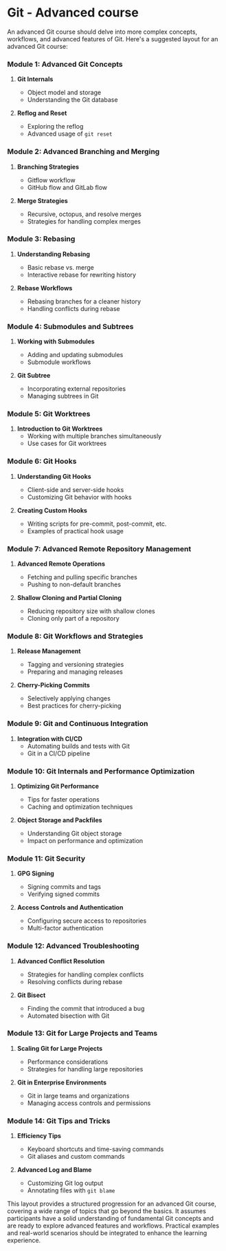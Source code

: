 # Git - Advanced course

An advanced Git course should delve into more complex concepts, workflows, and advanced features of Git. Here's a suggested layout for an advanced Git course:

### Module 1: Advanced Git Concepts
1. **Git Internals**
   - Object model and storage
   - Understanding the Git database

2. **Reflog and Reset**
   - Exploring the reflog
   - Advanced usage of `git reset`

### Module 2: Advanced Branching and Merging
1. **Branching Strategies**
   - Gitflow workflow
   - GitHub flow and GitLab flow

2. **Merge Strategies**
   - Recursive, octopus, and resolve merges
   - Strategies for handling complex merges

### Module 3: Rebasing
1. **Understanding Rebasing**
   - Basic rebase vs. merge
   - Interactive rebase for rewriting history

2. **Rebase Workflows**
   - Rebasing branches for a cleaner history
   - Handling conflicts during rebase

### Module 4: Submodules and Subtrees
1. **Working with Submodules**
   - Adding and updating submodules
   - Submodule workflows

2. **Git Subtree**
   - Incorporating external repositories
   - Managing subtrees in Git

### Module 5: Git Worktrees
1. **Introduction to Git Worktrees**
   - Working with multiple branches simultaneously
   - Use cases for Git worktrees

### Module 6: Git Hooks
1. **Understanding Git Hooks**
    - Client-side and server-side hooks
    - Customizing Git behavior with hooks

2. **Creating Custom Hooks**
    - Writing scripts for pre-commit, post-commit, etc.
    - Examples of practical hook usage

### Module 7: Advanced Remote Repository Management
1. **Advanced Remote Operations**
    - Fetching and pulling specific branches
    - Pushing to non-default branches

2. **Shallow Cloning and Partial Cloning**
    - Reducing repository size with shallow clones
    - Cloning only part of a repository

### Module 8: Git Workflows and Strategies
1. **Release Management**
    - Tagging and versioning strategies
    - Preparing and managing releases

2. **Cherry-Picking Commits**
    - Selectively applying changes
    - Best practices for cherry-picking

### Module 9: Git and Continuous Integration
1. **Integration with CI/CD**
    - Automating builds and tests with Git
    - Git in a CI/CD pipeline

### Module 10: Git Internals and Performance Optimization
1. **Optimizing Git Performance**
    - Tips for faster operations
    - Caching and optimization techniques

2. **Object Storage and Packfiles**
    - Understanding Git object storage
    - Impact on performance and optimization

### Module 11: Git Security
1. **GPG Signing**
    - Signing commits and tags
    - Verifying signed commits

2. **Access Controls and Authentication**
    - Configuring secure access to repositories
    - Multi-factor authentication

### Module 12: Advanced Troubleshooting
1. **Advanced Conflict Resolution**
    - Strategies for handling complex conflicts
    - Resolving conflicts during rebase

2. **Git Bisect**
    - Finding the commit that introduced a bug
    - Automated bisection with Git

### Module 13: Git for Large Projects and Teams
1. **Scaling Git for Large Projects**
    - Performance considerations
    - Strategies for handling large repositories

2. **Git in Enterprise Environments**
    - Git in large teams and organizations
    - Managing access controls and permissions

### Module 14: Git Tips and Tricks
1. **Efficiency Tips**
    - Keyboard shortcuts and time-saving commands
    - Git aliases and custom commands

2. **Advanced Log and Blame**
    - Customizing Git log output
    - Annotating files with `git blame`

This layout provides a structured progression for an advanced Git course, covering a wide range of topics that go beyond the basics. It assumes participants have a solid understanding of fundamental Git concepts and are ready to explore advanced features and workflows. Practical examples and real-world scenarios should be integrated to enhance the learning experience.
